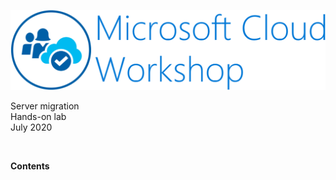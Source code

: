 ![Microsoft Cloud Workshop](images/ms-cloud-workshop.png)

Server migration  
Hands-on lab  
July 2020

<br />

**Contents**